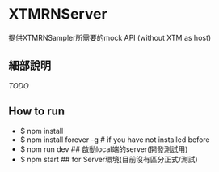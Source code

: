 # XTMRNServer

提供XTMRNSampler所需要的mock API (without XTM as host)

## 細部說明

*TODO*

## How to run

- $ npm install
- $ npm install forever -g  # if you have not installed before
- $ npm run dev ## 啟動local端的server(開發測試用)
- $ npm start ## for Server環境(目前沒有區分正式/測試)

